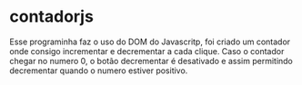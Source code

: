 # contadorjs
Esse programinha faz o uso do DOM do Javascritp, foi criado um contador onde consigo incrementar e decrementar a cada clique.
Caso o contador chegar no numero 0, o botão decrementar é desativado e assim permitindo decrementar quando o numero estiver positivo.
